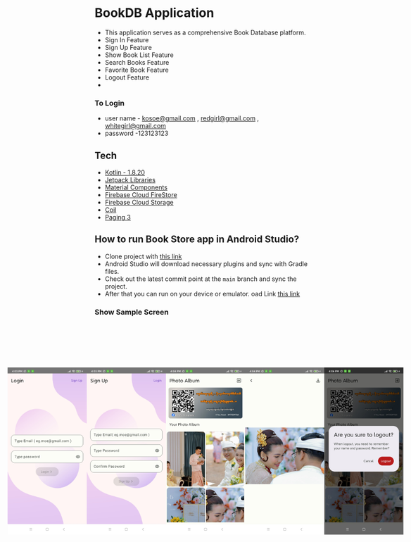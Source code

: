 # BookDB Application
+ This application serves as a comprehensive Book Database platform.
+ Sign In Feature 
+ Sign Up Feature
+ Show Book List Feature 
+ Search Books Feature
+ Favorite Book Feature
+ Logout Feature
+ 
### To Login 
- user name - kosoe@gmail.com , redgirl@gmail.com , whitegirl@gmail.com
- password -123123123

## Tech

- [Kotlin - 1.8.20](https://kotlinlang.org/docs/releases.html#release-details)
- [Jetpack Libraries](https://developer.android.com/jetpack)
- [Material Components](https://developer.android.com/design/ui/mobile/guides/components/material-overview)
- [Firebase Cloud FireStore](https://firebase.google.com/docs/firestore)
- [Firebase Cloud Storage](https://firebase.google.com/docs/storage)
- [Coil](https://github.com/coil-kt/coil)
- [Paging 3](https://developer.android.com/topic/libraries/architecture/paging/v3-overview)

## How to run Book Store app in Android Studio?
- Clone project with [this link](https://github.com/ShineThyuZan/PhotoAlbum)
- Android Studio will download necessary plugins and sync with Gradle files.
- Check out the latest commit point at the `main` branch and sync the project.
- After that you can run on your device or emulator.
oad Link [this link](https://apkpure.net/moe-s-photo-album/com.po.photoalbum)

### Show Sample Screen 
<div style="display: flex; justify-content: center; padding: 100px; ">
<img src="https://github.com/ShineThyuZan/PhotoAlbum/blob/main/app/src/main/res/drawable-v24/img_one.jpg" alt="Login Screenshot" width="190" height="380">
<img src="https://github.com/ShineThyuZan/PhotoAlbum/blob/main/app/src/main/res/drawable-v24/img_two.jpg" alt="Sign Up Screenshot" width="190" height="380">
  <img src="https://github.com/ShineThyuZan/PhotoAlbum/blob/main/app/src/main/res/drawable-v24/img_three.jpg" alt="PhotoAlbum Home Screenshot" width="190" height="380">
  <img src="https://github.com/ShineThyuZan/PhotoAlbum/blob/main/app/src/main/res/drawable-v24/img_four.jpg" alt="Detail Home Screenshot" width="190" height="380">
  <img src="https://github.com/ShineThyuZan/PhotoAlbum/blob/main/app/src/main/res/drawable-v24/img_five.jpg" alt="Logout Screenshot" width="190" height="380">
</div>

